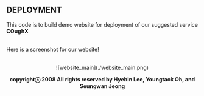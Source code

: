 ## DEPLOYMENT ##
This code is to build demo website for deployment of our suggested service **COughX**<br /><br />

Here is a screenshot for our website!<br /><br />
<div align="center">![website_main](./website_main.png)</<br /><br />

**copyrightⓒ 2008 All rights reserved by Hyebin Lee, Youngtack Oh, and Seungwan Jeong<br /><br />**
